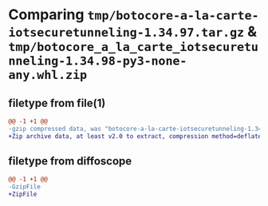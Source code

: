# Comparing `tmp/botocore-a-la-carte-iotsecuretunneling-1.34.97.tar.gz` & `tmp/botocore_a_la_carte_iotsecuretunneling-1.34.98-py3-none-any.whl.zip`

## filetype from file(1)

```diff
@@ -1 +1 @@
-gzip compressed data, was "botocore-a-la-carte-iotsecuretunneling-1.34.97.tar", last modified: Fri May  3 01:04:41 2024, max compression
+Zip archive data, at least v2.0 to extract, compression method=deflate
```

## filetype from diffoscope

```diff
@@ -1 +1 @@
-GzipFile
+ZipFile
```

